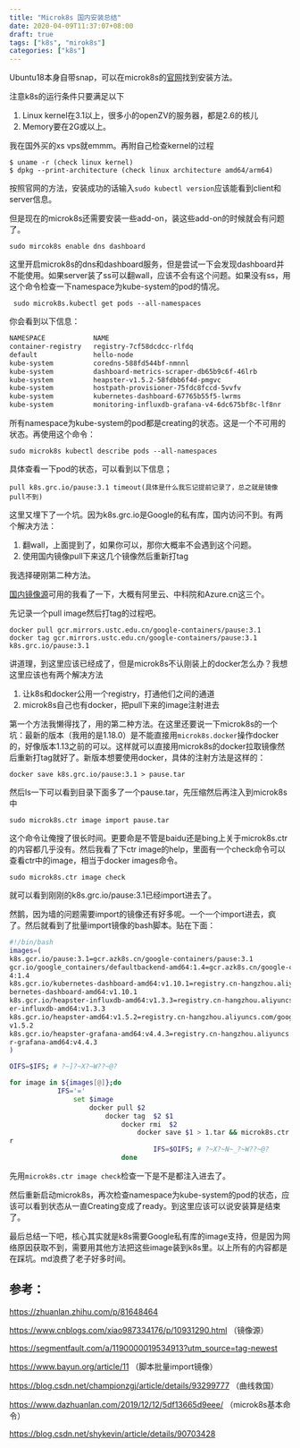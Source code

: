```yaml
---
title: "Microk8s 国内安装总结"
date: 2020-04-09T11:37:07+08:00
draft: true
tags: ["k8s", "mirok8s"]
categories: ["k8s"]
---
```




Ubuntu18本身自带snap，可以在microk8s的[官网](https://microk8s.io/docs/)找到安装方法。

注意k8s的运行条件只要满足以下

1. Linux kernel在3.1以上，很多小的openZV的服务器，都是2.6的核儿
2. Memory要在2G或以上。

我在国外买的xs vps就emmm。再附自己检查kernel的过程

```shell
$ uname -r (check linux kernel)
$ dpkg --print-architecture (check linux architecture amd64/arm64)
```

按照官网的方法，安装成功的话输入`sudo kubectl version`应该能看到client和server信息。



但是现在的microk8s还需要安装一些add-on，装这些add-on的时候就会有问题了。

`sudo mircok8s enable dns dashboard`

这里开启microk8s的dns和dashboard服务，但是尝试一下会发现dashboard并不能使用。如果server装了ss可以翻wall，应该不会有这个问题。如果没有ss，用这个命令检查一下namespace为kube-system的pod的情况。

` sudo microk8s.kubectl get pods --all-namespaces`

你会看到以下信息：

```bash
NAMESPACE            NAME                                              READY   STATUS             RESTARTS   AGE
container-registry   registry-7cf58dcdcc-rlfdq                         1/1     Running            1          18h
default              hello-node                                        0/1     ImagePullBackOff   0          16h
kube-system          coredns-588fd544bf-nmnnl                          1/1     Creating            1          19h
kube-system          dashboard-metrics-scraper-db65b9c6f-46lrb         1/1     Creating           1          19h
kube-system          heapster-v1.5.2-58fdbb6f4d-pmgvc                  4/4     Creating            4          19h
kube-system          hostpath-provisioner-75fdc8fccd-5vvfv             1/1     Creating            1          18h
kube-system          kubernetes-dashboard-67765b55f5-lwrms             1/1     Creating            1          19h
kube-system          monitoring-influxdb-grafana-v4-6dc675bf8c-lf8nr   2/2     Creating            2          19h
```

所有namespace为kube-system的pod都是creating的状态。这是一个不可用的状态。再使用这个命令：

`sudo microk8s kubectl describe pods --all-namespaces`

具体查看一下pod的状态，可以看到以下信息；

```shell
pull k8s.grc.io/pause:3.1 timeout(具体是什么我忘记提前记录了，总之就是镜像pull不到)
```

这里又埋下了一个坑。因为k8s.grc.io是Google的私有库，国内访问不到。有两个解决方法：

1. 翻wall，上面提到了，如果你可以，那你大概率不会遇到这个问题。
2. 使用国内镜像pull下来这几个镜像然后重新打tag

我选择硬刚第二种方法。

[国内镜像源](https://www.cnblogs.com/kcxg/p/11457209.html)可用的我看了一下，大概有阿里云、中科院和Azure.cn这三个。

先记录一个pull image然后打tag的过程吧。

```
docker pull gcr.mirrors.ustc.edu.cn/google-containers/pause:3.1
docker tag gcr.mirrors.ustc.edu.cn/google-containers/pause:3.1 k8s.grc.io/pause:3.1
```

讲道理，到这里应该已经成了，但是microk8s不认刚装上的docker怎么办？我想这里应该也有两个解决方法

1. 让k8s和docker公用一个registry，打通他们之间的通道
2. microk8s自己也有docker，把pull下来的image注射进去

第一个方法我懒得找了，用的第二种方法。在这里还要说一下microk8s的一个坑：最新的版本（我用的是1.18.0）是不能直接用`microk8s.docker`操作docker的，好像版本1.13之前的可以。这样就可以直接用microk8s的docker拉取镜像然后重新打tag就好了。新版本想要使用docker，具体的注射方法是这样的：

```
docker save k8s.grc.io/pause:3.1 > pause.tar
```

然后ls一下可以看到目录下面多了一个pause.tar，先压缩然后再注入到microk8s中

```
sudo microk8s.ctr image import pause.tar
```

这个命令让俺搜了很长时间。更要命是不管是baidu还是bing上关于microk8s.ctr的内容都几乎没有。然后我看了下ctr image的help，里面有一个check命令可以查看ctr中的image，相当于docker images命令。

```
sudo microk8s.ctr image check
```

就可以看到刚刚的k8s.grc.io/pause:3.1已经import进去了。

然鹅，因为墙的问题需要import的镜像还有好多呢。一个一个import进去，疯了。然后就看到了批量import镜像的bash脚本。贴在下面：

```bash
#!/bin/bash
images=(
k8s.gcr.io/pause:3.1=gcr.azk8s.cn/google-containers/pause:3.1
gcr.io/google_containers/defaultbackend-amd64:1.4=gcr.azk8s.cn/google-containers/defaultbackend-amd6
4:1.4
k8s.gcr.io/kubernetes-dashboard-amd64:v1.10.1=registry.cn-hangzhou.aliyuncs.com/google_containers/ku
bernetes-dashboard-amd64:v1.10.1
k8s.gcr.io/heapster-influxdb-amd64:v1.3.3=registry.cn-hangzhou.aliyuncs.com/google_containers/heapst
er-influxdb-amd64:v1.3.3
k8s.gcr.io/heapster-amd64:v1.5.2=registry.cn-hangzhou.aliyuncs.com/google_containers/heapster-amd64:
v1.5.2
k8s.gcr.io/heapster-grafana-amd64:v4.4.3=registry.cn-hangzhou.aliyuncs.com/google_containers/heapste
r-grafana-amd64:v4.4.3
)

OIFS=$IFS; # ?~]?~X?~W??~@?

for image in ${images[@]};do
            IFS='='
                set $image
                    docker pull $2
                        docker tag  $2 $1
                            docker rmi  $2
                                docker save $1 > 1.tar && microk8s.ctr image import 1.tar && rm 1.ta
r
                                    IFS=$OIFS; # ?~X?~N~_?~W??~@?
                            done

```

 先用`microk8s.ctr image check`检查一下是不是都注入进去了。

然后重新启动microk8s，再次检查namespace为kube-system的pod的状态，应该可以看到状态从一直Creating变成了ready。到这里应该可以说安装算是结束了。

最后总结一下吧，核心其实就是k8s需要Google私有库的image支持，但是因为网络原因获取不到，需要用其他方法把这些image装到k8s里。以上所有的内容都是在踩坑。md浪费了老子好多时间。

## 参考：

https://zhuanlan.zhihu.com/p/81648464

https://www.cnblogs.com/xiao987334176/p/10931290.html （镜像源）

https://segmentfault.com/a/1190000019534913?utm_source=tag-newest

https://www.bayun.org/article/11 （脚本批量import镜像）

https://blog.csdn.net/championzgj/article/details/93299777 （曲线救国）

https://www.dazhuanlan.com/2019/12/12/5df13665d9eee/ （microk8s基本命令）

https://blog.csdn.net/shykevin/article/details/90703428